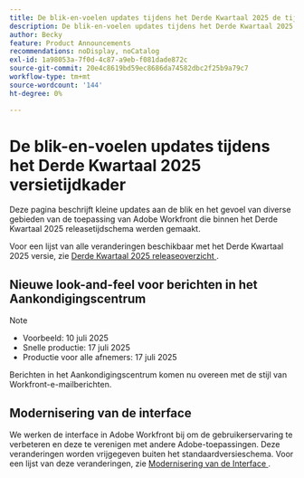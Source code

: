```yaml
---
title: De blik-en-voelen updates tijdens het Derde Kwartaal 2025 de tijdkader van de versietijd
description: De blik-en-voelen updates tijdens het Derde Kwartaal 2025 de tijdkader van de versietijd
author: Becky
feature: Product Announcements
recommendations: noDisplay, noCatalog
exl-id: 1a98053a-7f0d-4c87-a9eb-f081dade872c
source-git-commit: 20e4c8619bd59ec8686da74582dbc2f25b9a79c7
workflow-type: tm+mt
source-wordcount: '144'
ht-degree: 0%

---
```


# De blik-en-voelen updates tijdens het Derde Kwartaal 2025 versietijdkader

Deze pagina beschrijft kleine updates aan de blik en het gevoel van diverse gebieden van de toepassing van Adobe Workfront die binnen het Derde Kwartaal 2025 releasetijdschema werden gemaakt.

Voor een lijst van alle veranderingen beschikbaar met het Derde Kwartaal 2025 versie, zie [&#x200B; Derde Kwartaal 2025 releaseoverzicht &#x200B;](/help/quicksilver/product-announcements/product-releases/25-q3-release-activity/25-q3-release-overview.md).

## Nieuwe look-and-feel voor berichten in het Aankondigingscentrum

>[!NOTE]
>
>* Voorbeeld: 10 juli 2025
>* Snelle productie: 17 juli 2025
>* Productie voor alle afnemers: 17 juli 2025

Berichten in het Aankondigingscentrum komen nu overeen met de stijl van Workfront-e-mailberichten.

## Modernisering van de interface

We werken de interface in Adobe Workfront bij om de gebruikerservaring te verbeteren en deze te verenigen met andere Adobe-toepassingen. Deze veranderingen worden vrijgegeven buiten het standaardversieschema. Voor een lijst van deze veranderingen, zie [&#x200B; Modernisering van de Interface &#x200B;](/help/quicksilver/product-announcements/product-releases/interface-modernization/interface-modernization.md).